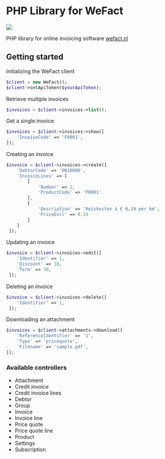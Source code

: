 # PHP Library for WeFact

![](https://github.com/patrickdokter/wefact-api-php/workflows/tests/badge.svg)

PHP library for online invoicing software [wefact.nl](https://wefact.nl)


## Getting started

Initializing the WeFact client
```php
$client = new WeFact();
$client->setApiToken($yourApiToken);
```

Retrieve multiple invoices
```php
$invoices = $client->invoices->list();
```

Get a single invoice
```php
$invoices = $client->invoices->show([
    'InvoiceCode' => 'F0001',
]);
```

Creating an invoice
```php
$invoice = $client->invoices->create([
    'DebtorCode' => 'DB10000',
    'InvoiceLines' => [
        [
            'Number' => 2,
            'ProductCode' => 'P0001'
        ],
        [
            'Description' => 'Reiskosten à € 0,19 per km',
            'PriceExcl' => 0.19
        ]
    ]
 ]);
```

Updating an invoice
```php
$invoice = $client->invoices->edit([
    'Identifier' => 1,
    'Discount' => 10,
    'Term' => 30,
 ]);
```

Deleting an invoice
```php
$invoice = $client->invoices->delete([
    'Identifier' => 1,
 ]);
```

Downloading an attachment
```php
$invoices = $client->attachments->download([
    'ReferenceIdentifier' => '1',
    'Type' => 'pricequote',
    'Filename' => 'sample.pdf',
]);
```


### Available controllers

- Attachment
- Credit invoice
- Credit invoice lines
- Debtor
- Group
- Invoice
- Invoice line
- Price quote
- Price quote line
- Product
- Settings
- Subscription
